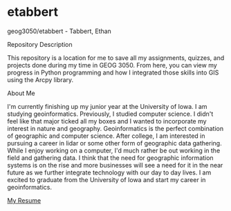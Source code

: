 # etabbert
geog3050/etabbert - Tabbert, Ethan

Repository Description

This repository is a location for me to save all my assignments, quizzes, and projects done during my time in GEOG 3050.
From here, you can view my progress in Python programming and how I integrated those skills into GIS using the Arcpy library.

About Me

I'm currently finishing up my junior year at the University of Iowa. I am studying geoinformatics. Previously, I studied computer science. 
I didn't feel like that major ticked all my boxes and I wanted to incorporate my interest in nature and geography. 
Geoinformatics is the perfect combination of geographic and computer science. 
After college, I am interested in pursuing a career in lidar or some other form of geographic data gathering. 
While I enjoy working on a computer, I'd much rather be out working in the field and gathering data. 
I think that the need for geographic information systems is on the rise and more businesses will see a need for it in the near future as we further integrate technology with our day to day lives. 
I am excited to graduate from the University of Iowa and start my career in geoinformatics.

[My Resume](resume.pdf)